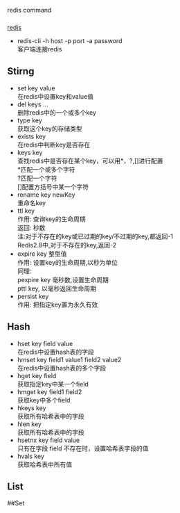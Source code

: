 redis command
###

[redis](http://www.runoob.com/redis/redis-commands.html)  

* redis-cli -h host -p port -a password  
客户端连接redis

## Stirng
* set key value  
在redis中设置key和value值
* del keys ...  
删除redis中的一个或多个key
* type key  
获取这个key的存储类型
* exists key   
在redis中判断key是否存在
* keys key  
查找redis中是否存在某个key，可以用*，?,[]进行配置  
\*匹配一个或多个字符  
\?匹配一个字符  
[]配置方括号中某一个字符
* rename key newKey  
重命名key
* ttl key  
作用: 查询key的生命周期  
返回: 秒数   
注:对于不存在的key或已过期的key/不过期的key,都返回-1  
Redis2.8中,对于不存在的key,返回-2
* expire key 整型值  
作用: 设置key的生命周期,以秒为单位  
同理:   
pexpire key 毫秒数,设置生命周期  
pttl key, 以毫秒返回生命周期  
* persist key  
作用: 把指定key置为永久有效
## Hash
* hset key field value  
在redis中设置hash表的字段
* hmset key field1 value1 field2 value2  
在redis中设置hash表的多个字段
* hget key field  
获取指定key中某一个field
* hmget key field1 field2  
获取key中多个field
* hkeys key  
获取所有哈希表中的字段
* hlen key  
获取所有哈希表中的字段
* hsetnx key field value  
只有在字段 field 不存在时，设置哈希表字段的值
* hvals key  
获取哈希表中所有值
## List

##Set